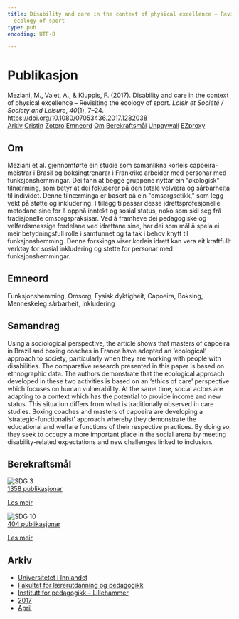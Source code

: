 ```yaml
---
title: Disability and care in the context of physical excellence – Revisiting the
  ecology of sport
type: pub
encoding: UTF-8

---
```

<h1>Publikasjon</h1>
<article id="csl-bib-container-CJTLX4PM" class="csl-bib-container">
  <div class="csl-bib-body"> <div class="csl-entry">Meziani, M., Valet, A., &#38; Kiuppis, F. (2017). Disability and care in the context of physical excellence – Revisiting the ecology of sport. <i>Loisir et Société / Society and Leisure</i>, <i>40</i>(1), 7–24. <a href="https://doi.org/10.1080/07053436.2017.1282038">https://doi.org/10.1080/07053436.2017.1282038</a></div> </div>
  <div class="csl-bib-buttons">
    <a href="#taxonomy-article-CJTLX4PM" alt="archive" class="csl-bib-button">Arkiv</a>
    <a href="https://app.cristin.no/results/show.jsf?id=1463422" alt="Cristin" class="csl-bib-button">Cristin</a>
    <a href="http://zotero.org/groups/5881554/items/CJTLX4PM" alt="Zotero" class="csl-bib-button">Zotero</a>
    <a href="#keywords-article-CJTLX4PM" alt="keywords" class="csl-bib-button">Emneord</a>
    <a href="#about-article-CJTLX4PM" alt="about_pub" class="csl-bib-button">Om</a>
    <a href="#sdg-article-CJTLX4PM" alt="sdg" class="csl-bib-button">Berekraftsmål</a>
    <a href="https://doi.org/10.1080/07053436.2017.1282038" alt="Unpaywall" class="csl-bib-button">Unpaywall</a>
    <a href="https://doi.org/10.1080/07053436.2017.1282038" alt="EZproxy" class="csl-bib-button">EZproxy</a>
  </div>
  <div id="csl-bib-meta-container-CJTLX4PM"></div>
</article>
<div id="csl-bib-meta-CJTLX4PM" class="csl-bib-meta">
  <article id="about-article-CJTLX4PM" class="about_pub-article">
    <h1>Om</h1>
    Meziani et al. gjennomførte ein studie som samanlikna korleis capoeira-meistrar i Brasil og boksingtrenarar i Frankrike arbeider med personar med funksjonshemmingar. Dei fann at begge gruppene nyttar ein "økologisk" tilnærming, som betyr at dei fokuserer på den totale velværa og sårbarheita til individet. Denne tilnærminga er basert på ein "omsorgsetikk," som legg vekt på støtte og inkludering. I tillegg tilpassar desse idrettsprofesjonelle metodane sine for å oppnå inntekt og sosial status, noko som skil seg frå tradisjonelle omsorgspraksisar. Ved å framheve dei pedagogiske og velferdsmessige fordelane ved idrettane sine, har dei som mål å spela ei meir betydningsfull rolle i samfunnet og ta tak i behov knytt til funksjonshemming. Denne forskinga viser korleis idrett kan vera eit kraftfullt verktøy for sosial inkludering og støtte for personar med funksjonshemmingar.
  </article>
  <article id="keywords-article-CJTLX4PM" class="keywords-article">
    <h1>Emneord</h1>
    Funksjonshemming, Omsorg, Fysisk dyktigheit, Capoeira, Boksing, Menneskeleg sårbarheit, Inkludering
  </article>
  <article id="abstract-article-CJTLX4PM" class="abstract-article">
    <h1>Samandrag</h1>
    Using a sociological perspective, the article shows that masters of capoeira in Brazil and boxing coaches in France have adopted an ‘ecological’ approach to society, particularly when they are working with people with disabilities. The comparative research presented in this paper is based on ethnographic data. The authors demonstrate that the ecological approach developed in these two activities is based on an ‘ethics of care’ perspective which focuses on human vulnerability. At the same time, social actors are adapting to a context which has the potential to provide income and new status. This situation differs from what is traditionally observed in care studies. Boxing coaches and masters of capoeira are developing a ‘strategic-functionalist’ approach whereby they demonstrate the educational and welfare functions of their respective practices. By doing so, they seek to occupy a more important place in the social arena by meeting disability-related expectations and new challenges linked to inclusion.
  </article>
  <article id="sdg-article-CJTLX4PM" class="sdg-article">
    <h1>Berekraftsmål</h1>
    <div class="sdg-container"><div id="sdg3" class="sdg">
        <img src="{{< params subfolder >}}images/sdg/sdg03_nn.png" class="image" alt="SDG 3">
        <div class="sdg-overlay">
          <a href="/nn/archive/?key=?sdg=3#archive" class="sdg-publication-count"><span>1358</span> publikasjonar</a>
          <p><a href="https://fn.no/om-fn/fns-baerekraftsmaal/god-helse-og-livskvalitet?lang=nno-NO" class="sdg-read-more">Les meir</a></p>
        </div>
      </div> <div id="sdg10" class="sdg">
        <img src="{{< params subfolder >}}images/sdg/sdg10_nn.png" class="image" alt="SDG 10">
        <div class="sdg-overlay">
          <a href="/nn/archive/?key=?sdg=10#archive" class="sdg-publication-count"><span>404</span> publikasjonar</a>
          <p><a href="https://fn.no/om-fn/fns-baerekraftsmaal/mindre-ulikhet?lang=nno-NO" class="sdg-read-more">Les meir</a></p>
        </div>
      </div></div>
  </article>
  <article id="taxonomy-article-CJTLX4PM" class="taxonomy-article">
    <h1>Arkiv</h1>
    <ul>
      <li>
        <a href="/nn/archive/?key=3DCRN523">Universitetet i Innlandet</a>
      </li>
      <li>
        <a href="/nn/archive/?key=WYNZA47F">Fakultet for lærerutdanning og pedagogikk</a>
      </li>
      <li>
        <a href="/nn/archive/?key=L8MA547R">Institutt for pedagogikk – Lillehammer</a>
      </li>
      <li>
        <a href="/nn/archive/?key=HCCH4BKG">2017</a>
      </li>
      <li>
        <a href="/nn/archive/?key=A4I8JJ9F">April</a>
      </li>
    </ul>
  </article>
</div>
